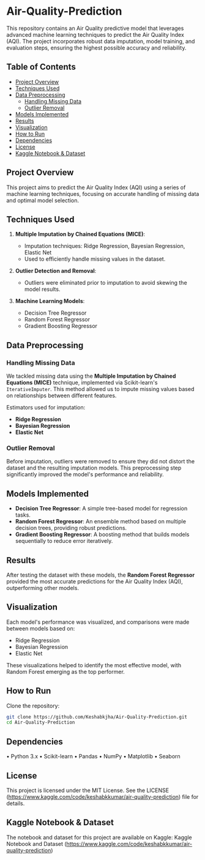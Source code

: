 # Air-Quality-Prediction

This repository contains an Air Quality predictive model that leverages advanced machine learning techniques to predict the Air Quality Index (AQI). The project incorporates robust data imputation, model training, and evaluation steps, ensuring the highest possible accuracy and reliability.

## Table of Contents
- [Project Overview](#project-overview)
- [Techniques Used](#techniques-used)
- [Data Preprocessing](#data-preprocessing)
  - [Handling Missing Data](#handling-missing-data)
  - [Outlier Removal](#outlier-removal)
- [Models Implemented](#models-implemented)
- [Results](#results)
- [Visualization](#visualization)
- [How to Run](#how-to-run)
- [Dependencies](#dependencies)
- [License](https://github.com/Keshabkjha/Air-Quality-Prediction/blob/main/LICENSE)
- [Kaggle Notebook & Dataset](https://www.kaggle.com/code/keshabkkumar/air-quality-prediction)

## Project Overview

This project aims to predict the Air Quality Index (AQI) using a series of machine learning techniques, focusing on accurate handling of missing data and optimal model selection.

## Techniques Used

1. **Multiple Imputation by Chained Equations (MICE)**:
   - Imputation techniques: Ridge Regression, Bayesian Regression, Elastic Net
   - Used to efficiently handle missing values in the dataset.

2. **Outlier Detection and Removal**:
   - Outliers were eliminated prior to imputation to avoid skewing the model results.

3. **Machine Learning Models**:
   - Decision Tree Regressor
   - Random Forest Regressor
   - Gradient Boosting Regressor

## Data Preprocessing

### Handling Missing Data

We tackled missing data using the **Multiple Imputation by Chained Equations (MICE)** technique, implemented via Scikit-learn's `IterativeImputer`. This method allowed us to impute missing values based on relationships between different features.

Estimators used for imputation:
- **Ridge Regression**
- **Bayesian Regression**
- **Elastic Net**

### Outlier Removal

Before imputation, outliers were removed to ensure they did not distort the dataset and the resulting imputation models. This preprocessing step significantly improved the model's performance and reliability.

## Models Implemented

- **Decision Tree Regressor**: A simple tree-based model for regression tasks.
- **Random Forest Regressor**: An ensemble method based on multiple decision trees, providing robust predictions.
- **Gradient Boosting Regressor**: A boosting method that builds models sequentially to reduce error iteratively.

## Results

After testing the dataset with these models, the **Random Forest Regressor** provided the most accurate predictions for the Air Quality Index (AQI), outperforming other models.

## Visualization

Each model's performance was visualized, and comparisons were made between models based on:
- Ridge Regression
- Bayesian Regression
- Elastic Net

These visualizations helped to identify the most effective model, with Random Forest emerging as the top performer.

## How to Run

Clone the repository:
   ```bash
   git clone https://github.com/Keshabkjha/Air-Quality-Prediction.git
   cd Air-Quality-Prediction
  ```
## Dependencies
  • Python 3.x
  • Scikit-learn
  • Pandas
  • NumPy
  • Matplotlib
  • Seaborn
## License 
  This project is licensed under the MIT License. See the LICENSE (https://www.kaggle.com/code/keshabkkumar/air-quality-prediction) file for details.

## Kaggle Notebook & Dataset
  The notebook and dataset for this project are available on Kaggle:
  Kaggle Notebook and Dataset (https://www.kaggle.com/code/keshabkkumar/air-quality-prediction)
